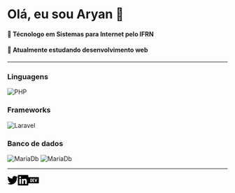 
# Olá, eu sou Aryan 👋
#### :school: Técnologo em Sistemas para Internet pelo IFRN
#### :book: Atualmente estudando desenvolvimento web
---
### Linguagens
![PHP](https://img.shields.io/badge/-PHP-informational?style=flat&logo=php&logoColor=white)

### Frameworks
![Laravel](https://img.shields.io/badge/-Laravel-red?style=flat&logo=laravel&logoColor=white)

### Banco de dados
![MariaDb](https://img.shields.io/badge/-MariaDB-blue?style=flat&logo=mariadb&logoColor=white)
![MariaDb](https://img.shields.io/badge/-PostgreSQL-blue?style=flat&logo=postgresql&logoColor=white)


---

[<img align="left"  width="24px" alt="aryangomesdev | Twitter" src="./twitter.svg" />][twitter]
[<img align="left"  width="24px" alt="aryangomes | Linkedin" src="./linkedin.svg" />][linkedin]
[<img align="left"  width="24px" alt="aryangomes | Linkedin" src="./devdotto.svg" />][devto]

[linkedin]: https://www.linkedin.com/in/aryangomes/
[twitter]: https://www.twitter.com/aryangomesdev/
[devto]: https://www.dev.to/aryangomes/
